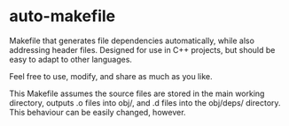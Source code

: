 # auto-makefile
Makefile that generates file dependencies automatically, while also addressing
header files.  Designed for use in C++ projects, but should be easy to adapt to
other languages.

Feel free to use, modify, and share as much as you like.

This Makefile assumes the source files are stored in the main working directory,
outputs .o files into obj/, and .d files into the obj/deps/ directory.  This
behaviour can be easily changed, however.
